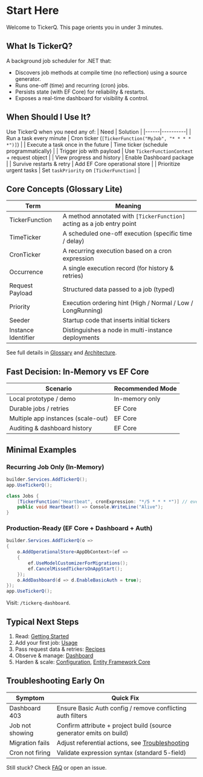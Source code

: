 # Start Here

Welcome to TickerQ. This page orients you in under 3 minutes.

## What Is TickerQ?
A background job scheduler for .NET that:
- Discovers job methods at compile time (no reflection) using a source generator.
- Runs one-off (time) and recurring (cron) jobs.
- Persists state (with EF Core) for reliability & restarts.
- Exposes a real-time dashboard for visibility & control.

## When Should I Use It?
Use TickerQ when you need any of:
| Need | Solution |
|------|----------|
| Run a task every minute | Cron ticker (`[TickerFunction("MyJob", "* * * * *")]`) |
| Execute a task once in the future | Time ticker (schedule programmatically) |
| Trigger job with payload | Use `TickerFunctionContext` + request object |
| View progress and history | Enable Dashboard package |
| Survive restarts & retry | Add EF Core operational store |
| Prioritize urgent tasks | Set `taskPriority` on `[TickerFunction]` |

## Core Concepts (Glossary Lite)
| Term | Meaning |
|------|---------|
| TickerFunction | A method annotated with `[TickerFunction]` acting as a job entry point |
| TimeTicker | A scheduled one-off execution (specific time / delay) |
| CronTicker | A recurring execution based on a cron expression |
| Occurrence | A single execution record (for history & retries) |
| Request Payload | Structured data passed to a job (typed) |
| Priority | Execution ordering hint (High / Normal / Low / LongRunning) |
| Seeder | Startup code that inserts initial tickers |
| Instance Identifier | Distinguishes a node in multi-instance deployments |

See full details in [Glossary](glossary.md) and [Architecture](architecture.md).

## Fast Decision: In-Memory vs EF Core
| Scenario | Recommended Mode |
|----------|------------------|
| Local prototype / demo | In-memory only |
| Durable jobs / retries | EF Core |
| Multiple app instances (scale-out) | EF Core |
| Auditing & dashboard history | EF Core |

## Minimal Examples
### Recurring Job Only (In-Memory)
```csharp
builder.Services.AddTickerQ();
app.UseTickerQ();

class Jobs {
    [TickerFunction("Heartbeat", cronExpression: "*/5 * * * *")] // every 5 minutes
    public void Heartbeat() => Console.WriteLine("Alive");
}
```

### Production-Ready (EF Core + Dashboard + Auth)
```csharp
builder.Services.AddTickerQ(o =>
{
    o.AddOperationalStore<AppDbContext>(ef =>
    {
        ef.UseModelCustomizerForMigrations();
        ef.CancelMissedTickersOnAppStart();
    });
    o.AddDashboard(d => d.EnableBasicAuth = true);
});
app.UseTickerQ();
```
Visit: `/tickerq-dashboard`.

## Typical Next Steps
1. Read: [Getting Started](getting-started.md)
2. Add your first job: [Usage](usage.md)
3. Pass request data & retries: [Recipes](recipes.md)
4. Observe & manage: [Dashboard](dashboard.md)
5. Harden & scale: [Configuration](configuration.md), [Entity Framework Core](entity-framework.md)

## Troubleshooting Early On
| Symptom | Quick Fix |
|---------|-----------|
| Dashboard 403 | Ensure Basic Auth config / remove conflicting auth filters |
| Job not showing | Confirm attribute + project build (source generator emits on build) |
| Migration fails | Adjust referential actions, see [Troubleshooting](troubleshooting.md) |
| Cron not firing | Validate expression syntax (standard 5-field) |

Still stuck? Check [FAQ](faq.md) or open an issue.
